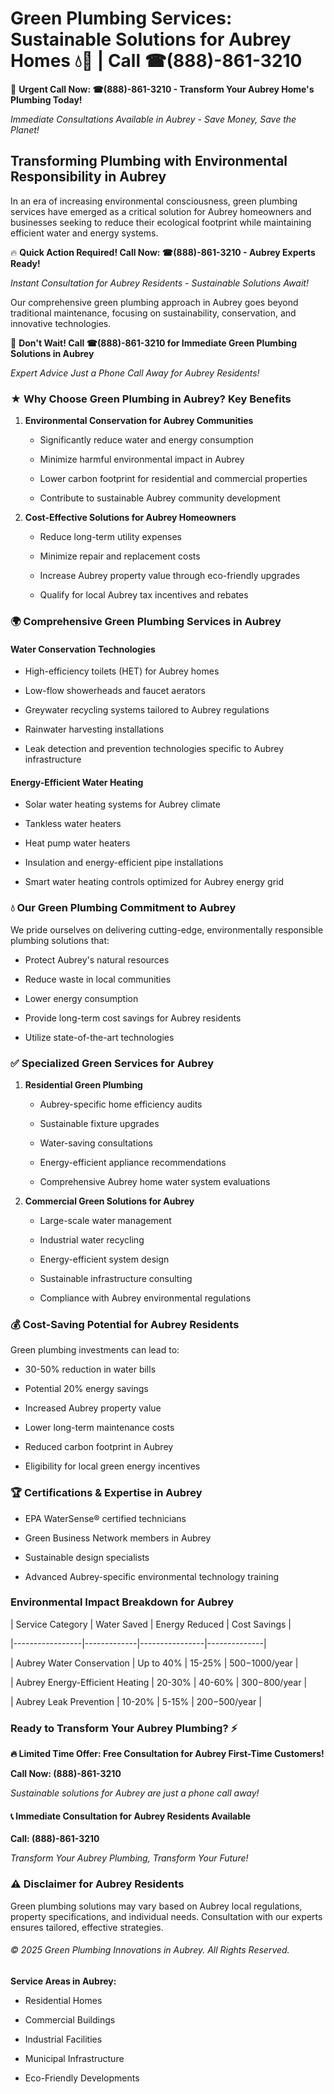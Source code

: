 # Green Plumbing Services: Sustainable Solutions for Aubrey Homes 💧🌿 | Call ☎(888)-861-3210

🚨 **Urgent Call Now: ☎(888)-861-3210 - Transform Your Aubrey Home's Plumbing Today!**
*Immediate Consultations Available in Aubrey - Save Money, Save the Planet!*

## Transforming Plumbing with Environmental Responsibility in Aubrey

In an era of increasing environmental consciousness, green plumbing services have emerged as a critical solution for Aubrey homeowners and businesses seeking to reduce their ecological footprint while maintaining efficient water and energy systems. 

🔥 **Quick Action Required! Call Now: ☎(888)-861-3210 - Aubrey Experts Ready!**
*Instant Consultation for Aubrey Residents - Sustainable Solutions Await!*

Our comprehensive green plumbing approach in Aubrey goes beyond traditional maintenance, focusing on sustainability, conservation, and innovative technologies.

🚨 **Don't Wait! Call ☎(888)-861-3210 for Immediate Green Plumbing Solutions in Aubrey**
*Expert Advice Just a Phone Call Away for Aubrey Residents!*

### ★ Why Choose Green Plumbing in Aubrey? Key Benefits

1. **Environmental Conservation for Aubrey Communities** 
   - Significantly reduce water and energy consumption
   - Minimize harmful environmental impact in Aubrey
   - Lower carbon footprint for residential and commercial properties
   - Contribute to sustainable Aubrey community development

2. **Cost-Effective Solutions for Aubrey Homeowners** 
   - Reduce long-term utility expenses
   - Minimize repair and replacement costs
   - Increase Aubrey property value through eco-friendly upgrades
   - Qualify for local Aubrey tax incentives and rebates

### 🌍 Comprehensive Green Plumbing Services in Aubrey

#### Water Conservation Technologies
- High-efficiency toilets (HET) for Aubrey homes
- Low-flow showerheads and faucet aerators
- Greywater recycling systems tailored to Aubrey regulations
- Rainwater harvesting installations
- Leak detection and prevention technologies specific to Aubrey infrastructure

#### Energy-Efficient Water Heating
- Solar water heating systems for Aubrey climate
- Tankless water heaters
- Heat pump water heaters
- Insulation and energy-efficient pipe installations
- Smart water heating controls optimized for Aubrey energy grid

### 💧 Our Green Plumbing Commitment to Aubrey

We pride ourselves on delivering cutting-edge, environmentally responsible plumbing solutions that:
- Protect Aubrey's natural resources
- Reduce waste in local communities
- Lower energy consumption
- Provide long-term cost savings for Aubrey residents
- Utilize state-of-the-art technologies

### ✅ Specialized Green Services for Aubrey

1. **Residential Green Plumbing**
   - Aubrey-specific home efficiency audits
   - Sustainable fixture upgrades
   - Water-saving consultations
   - Energy-efficient appliance recommendations
   - Comprehensive Aubrey home water system evaluations

2. **Commercial Green Solutions for Aubrey**
   - Large-scale water management
   - Industrial water recycling
   - Energy-efficient system design
   - Sustainable infrastructure consulting
   - Compliance with Aubrey environmental regulations

### 💰 Cost-Saving Potential for Aubrey Residents

Green plumbing investments can lead to:
- 30-50% reduction in water bills
- Potential 20% energy savings
- Increased Aubrey property value
- Lower long-term maintenance costs
- Reduced carbon footprint in Aubrey
- Eligibility for local green energy incentives

### 🏆 Certifications & Expertise in Aubrey

- EPA WaterSense® certified technicians
- Green Business Network members in Aubrey
- Sustainable design specialists
- Advanced Aubrey-specific environmental technology training

### Environmental Impact Breakdown for Aubrey

| Service Category | Water Saved | Energy Reduced | Cost Savings |
|-----------------|-------------|----------------|--------------|
| Aubrey Water Conservation | Up to 40% | 15-25% | $500-$1000/year |
| Aubrey Energy-Efficient Heating | 20-30% | 40-60% | $300-$800/year |
| Aubrey Leak Prevention | 10-20% | 5-15% | $200-$500/year |

### Ready to Transform Your Aubrey Plumbing? ⚡

**🔥 Limited Time Offer: Free Consultation for Aubrey First-Time Customers!**

**Call Now: (888)-861-3210**
*Sustainable solutions for Aubrey are just a phone call away!*

#### 📞 Immediate Consultation for Aubrey Residents Available

**Call: (888)-861-3210**
*Transform Your Aubrey Plumbing, Transform Your Future!*

### ⚠️ Disclaimer for Aubrey Residents

Green plumbing solutions may vary based on Aubrey local regulations, property specifications, and individual needs. Consultation with our experts ensures tailored, effective strategies.

###### © 2025 Green Plumbing Innovations in Aubrey. All Rights Reserved.

**Service Areas in Aubrey:** 
- Residential Homes
- Commercial Buildings
- Industrial Facilities
- Municipal Infrastructure
- Eco-Friendly Developments